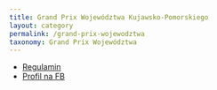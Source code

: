 ```yaml
---
title: Grand Prix Województwa Kujawsko-Pomorskiego
layout: category
permalink: /grand-prix-wojewodztwa
taxonomy: Grand Prix Województwa
---
```


* [Regulamin](https://kujawsko-pomorskie.pl/wp-content/uploads/pliki/2025/sport/20250123_biegi/regulamin.pdf)
* [Profil na FB](https://www.facebook.com/grandprix.kuj.pom)
